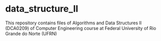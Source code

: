 # data_structure_II
This repository contains files of  Algorithms and Data Structures II (DCA0209) of Computer Engineering course at Federal University of Rio Grande do Norte (UFRN)
